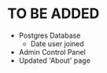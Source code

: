 # TO BE ADDED

* Postgres Database
  * Date user joined
* Admin Control Panel
* Updated 'About' page

